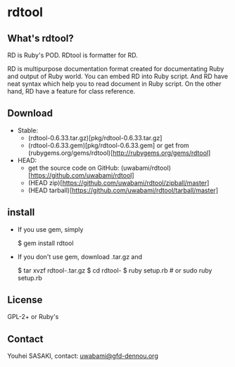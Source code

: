 rdtool
======

What's rdtool?
--------------

RD is Ruby's POD. RDtool is formatter for RD.

RD is multipurpose documentation format created for documentating Ruby and output of Ruby world. You can embed RD into Ruby script. And RD have neat syntax which help you to read document in Ruby script. On the other hand, RD have a feature for class reference.

Download
--------

* Stable:
  * (rdtool-0.6.33.tar.gz)[pkg/rdtool-0.6.33.tar.gz]
  * (rdtool-0.6.33.gem)[pkg/rdtool-0.6.33.gem] or get from (rubygems.org/gems/rdtool)[http://rubygems.org/gems/rdtool]
* HEAD:
  * get the source code on GitHub: (uwabami/rdtool)[https://github.com/uwabami/rdtool]
  * (HEAD zip)[https://github.com/uwabami/rdtool/zipball/master]
  * (HEAD tarball)[https://github.com/uwabami/rdtool/tarball/master]

install
-------

* If you use gem, simply

     $ gem install rdtool

* If you don't use gem, download .tar.gz and

     $ tar xvzf rdtool-<version>.tar.gz
     $ cd rdtool-<version>
     $ ruby setup.rb    # or sudo ruby setup.rb

License
-------
GPL-2+ or Ruby's

Contact
-------

Youhei SASAKI, contact: uwabami@gfd-dennou.org
